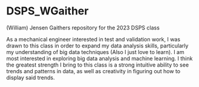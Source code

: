 # DSPS_WGaither
(William) Jensen Gaithers repository for the 2023 DSPS class

As a mechanical engineer interested in test and validation work, I was drawn to this class in order to expand my data analysis skills, particularly my understanding of big data techniques (Also I just love to learn). I am most interested in exploring big data analysis and machine learning. I think the greatest strength I bring to this class is a strong intuitive ability to see trends and patterns in data, as well as creativity in figuring out how to display said trends.   
